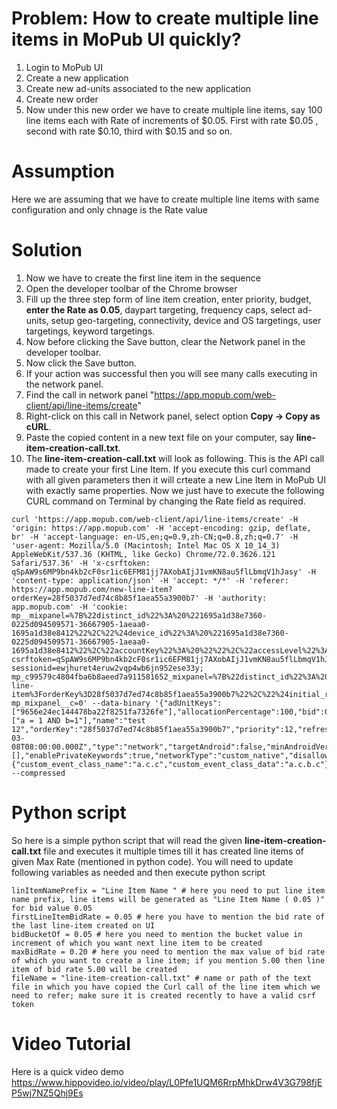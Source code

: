# Problem: How to create multiple line items in MoPub UI quickly?

1. Login to MoPub UI
2. Create a new application
3. Create new ad-units associated to the new application
4. Create new order
5. Now under this new order we have to create multiple line items, say 100 line items each with Rate of increments of $0.05. First with rate $0.05 , second with rate $0.10, third with $0.15 and so on.

# Assumption
Here we are assuming that we have to create multiple line items with same configuration and only chnage is the Rate value

# Solution
1. Now we have to create the first line item in the sequence
2. Open the developer toolbar of the Chrome browser
3. Fill up the three step form of line item creation, enter priority, budget, **enter the Rate as 0.05**, daypart targeting, frequency caps, select ad-units, setup geo-targeting, connectivity, device and OS targetings, user targetings, keyword targetings.
4. Now before clicking the Save button, clear the Network panel in the developer toolbar.
5. Now click the Save button.
6. If your action was successful then you will see many calls executing in the network panel.
7. Find the call in network panel "https://app.mopub.com/web-client/api/line-items/create"
8. Right-click on this call in Network panel, select option **Copy -> Copy as cURL**.
9. Paste the copied content in a new text file on your computer, say **line-item-creation-call.txt**.
10. The **line-item-creation-call.txt** will look as following. This is the API call made to create your first Line Item. If you execute this curl command with all given parameters then it will crteate a new Line Item in MoPub UI with exactly same properties. Now we just have to execute the following CURL command on Terminal by changing the Rate field as required.

```
curl 'https://app.mopub.com/web-client/api/line-items/create' -H 'origin: https://app.mopub.com' -H 'accept-encoding: gzip, deflate, br' -H 'accept-language: en-US,en;q=0.9,zh-CN;q=0.8,zh;q=0.7' -H 'user-agent: Mozilla/5.0 (Macintosh; Intel Mac OS X 10_14_3) AppleWebKit/537.36 (KHTML, like Gecko) Chrome/72.0.3626.121 Safari/537.36' -H 'x-csrftoken: qSpAW9s6MP9bn4kb2cF0sr1ic6EFM81jj7AXobAIjJ1vmKN8au5flLbmqV1hJasy' -H 'content-type: application/json' -H 'accept: */*' -H 'referer: https://app.mopub.com/new-line-item?orderKey=28f5037d7ed74c8b85f1aea55a3900b7' -H 'authority: app.mopub.com' -H 'cookie: mp__mixpanel=%7B%22distinct_id%22%3A%20%221695a1d38e7360-0225d094509571-36667905-1aeaa0-1695a1d38e8412%22%2C%22%24device_id%22%3A%20%221695a1d38e7360-0225d094509571-36667905-1aeaa0-1695a1d38e8412%22%2C%22accountKey%22%3A%20%22%22%2C%22accessLevel%22%3A%20%22%22%2C%22%24initial_referrer%22%3A%20%22https%3A%2F%2Fapp.mopub.com%2Freports%2Fcustom%2F%22%2C%22%24initial_referring_domain%22%3A%20%22app.mopub.com%22%7D; csrftoken=qSpAW9s6MP9bn4kb2cF0sr1ic6EFM81jj7AXobAIjJ1vmKN8au5flLbmqV1hJasy; sessionid=ewjhuret4eruw2vqp4wb6jn952ese33y; mp_c99579c4804fba6b8aeed7a911581652_mixpanel=%7B%22distinct_id%22%3A%20%22b4a2ccec80294e9983b350b9f7913578%22%2C%22%24initial_referrer%22%3A%20%22https%3A%2F%2Fapp.mopub.com%2Fnew-line-item%3ForderKey%3D28f5037d7ed74c8b85f1aea55a3900b7%22%2C%22%24initial_referring_domain%22%3A%20%22app.mopub.com%22%2C%22accessLevel%22%3A%20%22member%22%2C%22accountKey%22%3A%20%221e8bbcf1b05649c98b773a742a7791cd%22%7D; mp_mixpanel__c=0' --data-binary '{"adUnitKeys":["9656e24ec144478ba22f8251fa7326fe"],"allocationPercentage":100,"bid":0.05,"budgetStrategy":"allatonce","budget":null,"budgetType":"unlimited","bidStrategy":"cpm","deviceTargeting":false,"dayPartTargeting":"alltime","end":null,"frequencyCapsEnabled":false,"includeConnectivityTargeting":"all","includeGeoTargeting":"all","keywords":["a = 1 AND b=1"],"name":"test 12","orderKey":"28f5037d7ed74c8b85f1aea55a3900b7","priority":12,"refreshInterval":0,"start":"2019-03-08T08:00:00.000Z","type":"network","targetAndroid":false,"minAndroidVersion":"1.5","maxAndroidVersion":"999","minIosVersion":"2.0","maxIosVersion":"999","targetIOS":"unchecked","targetIphone":false,"targetIpad":false,"targetIpod":false,"userAppsTargeting":"include","userAppsTargetingList":[],"enablePrivateKeywords":true,"networkType":"custom_native","disallowAutoCpm":false,"enableOverrides":true,"overrideFields":{"custom_event_class_name":"a.c.c","custom_event_class_data":"a.c.b.c"}}' --compressed
```

# Python script
So here is a simple python script that will read the given **line-item-creation-call.txt** file and executes it multiple times till it has created line items of given Max Rate (mentioned in python code).
You will need to update following variables as needed and then execute python script
```
linItemNamePrefix = "Line Item Name " # here you need to put line item name prefix, line items will be generated as "Line Item Name ( 0.05 )" for bid value 0.05
firstLineItemBidRate = 0.05 # here you have to mention the bid rate of the last line-item created on UI
bidBucketOf = 0.05 # here you need to mention the bucket value in increment of which you want next line item to be created
maxBidRate = 0.20 # here you need to mention the max value of bid rate of which you want to create a line item; if you mention 5.00 then line item of bid rate 5.00 will be created
fileName = "line-item-creation-call.txt" # name or path of the text file in which you have copied the Curl call of the line item which we need to refer; make sure it is created recently to have a valid csrf token

````

# Video Tutorial
Here is a quick video demo https://www.hippovideo.io/video/play/L0Pfe1UQM6RrpMhkDrw4V3G798fjEP5wj7NZ5Qhj9Es

